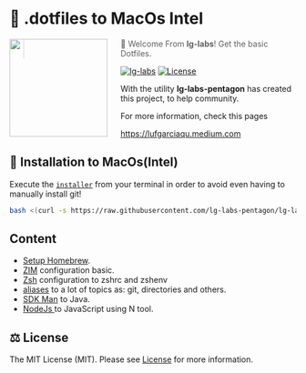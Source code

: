 # 🦾 .dotfiles to MacOs Intel

<img src="https://pbs.twimg.com/profile_images/1410772782238081029/VO3SPTNV_400x400.jpg" align="left" width="172px" height="172px"/>
<img align="left" width="0" height="172px" hspace="10"/>

> 👋  Welcome From **lg-labs**! Get the basic Dotfiles.

[![lg-labs](https://img.shields.io/badge/lg--labs-.dotfiles-green?style=flat-square)](https://lg-labs.medium.com)
[![License](https://img.shields.io/github/license/lg-labs-pentagon/lg-labs-dotfiles?style=flat-square)](LICENSE)

With the utility **lg-labs-pentagon** has created this project, to help community.

For more information, check this pages 

https://lufgarciaqu.medium.com


## 🚀 Installation to MacOs(Intel)

Execute the [`installer`](installer) from your terminal in order to avoid even having to manually install git!

```bash
bash <(curl -s https://raw.githubusercontent.com/lg-labs-pentagon/lg-labs-dotfiles/mac-arm/installer)
```

## Content

* [Setup Homebrew](shell/brew/setup_homebrew.zsh).
* [ZIM](shell/zim/zimrc) configuration basic.
* [Zsh](shell/zsh/setup_zsh.zsh) configuration to zshrc and zshenv
* [aliases](shell/aliases.sh) to a lot of topics as: git, directories and others.
* [SDK Man](langs/java/setup_sdkman.zsh) to Java.
* [NodeJs ](langs/js/setup_node.zsh) to JavaScript using N tool. 


## ⚖️ License

The MIT License (MIT). Please see [License](LICENSE) for more information.
